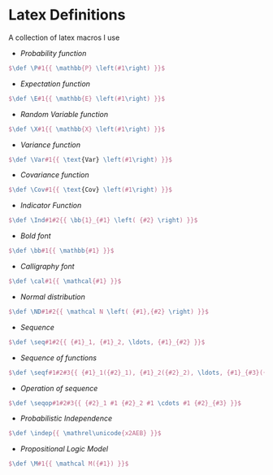 # Latex Definitions

A collection of latex macros I use

- *Probability function*

```tex
$\def \P#1{{ \mathbb{P} \left(#1\right) }}$
```

- *Expectation function*

```tex
$\def \E#1{{ \mathbb{E} \left(#1\right) }}$
```

- *Random Variable function*

```tex
$\def \X#1{{ \mathbb{X} \left(#1\right) }}$
```

- *Variance function*

```tex
$\def \Var#1{{ \text{Var} \left(#1\right) }}$
```

- *Covariance function*

```tex
$\def \Cov#1{{ \text{Cov} \left(#1\right) }}$
```

- *Indicator Function*

```tex
$\def \Ind#1#2{{ \bb{1}_{#1} \left( {#2} \right) }}$
```

- *Bold font*

```tex
$\def \bb#1{{ \mathbb{#1} }}$
```

- *Calligraphy font*

```tex
$\def \cal#1{{ \mathcal{#1} }}$
```

- *Normal distribution*

```tex
$\def \ND#1#2{{ \mathcal N \left( {#1},{#2} \right) }}$
```

- *Sequence*

```tex
$\def \seq#1#2{{ {#1}_1, {#1}_2, \ldots, {#1}_{#2} }}$
```

- *Sequence of functions*

```tex
$\def \seqf#1#2#3{{ {#1}_1({#2}_1), {#1}_2({#2}_2), \ldots, {#1}_{#3}({#2}_{#3}) }}$
```

- *Operation of sequence*

```tex
$\def \seqop#1#2#3{{ {#2}_1 #1 {#2}_2 #1 \cdots #1 {#2}_{#3} }}$
```

- *Probabilistic Independence*

```tex
$\def \indep{{ \mathrel\unicode{x2AEB} }}$
```

- *Propositional Logic Model*

```tex
$\def \M#1{{ \mathcal M({#1}) }}$
```

